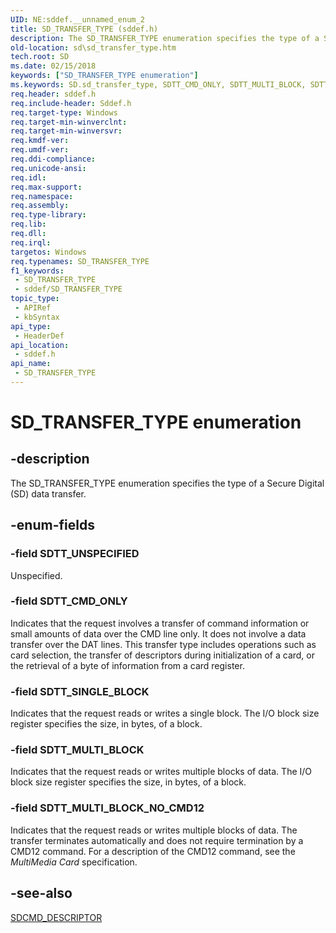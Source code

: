 ```yaml
---
UID: NE:sddef.__unnamed_enum_2
title: SD_TRANSFER_TYPE (sddef.h)
description: The SD_TRANSFER_TYPE enumeration specifies the type of a Secure Digital (SD) data transfer.
old-location: sd\sd_transfer_type.htm
tech.root: SD
ms.date: 02/15/2018
keywords: ["SD_TRANSFER_TYPE enumeration"]
ms.keywords: SD.sd_transfer_type, SDTT_CMD_ONLY, SDTT_MULTI_BLOCK, SDTT_MULTI_BLOCK_NO_CMD12, SDTT_SINGLE_BLOCK, SDTT_UNSPECIFIED, SD_TRANSFER_TYPE, SD_TRANSFER_TYPE enumeration [Buses], sd-structs_5a149cc8-e6ba-4700-ad7c-148429d9731f.xml, sddef/SDTT_CMD_ONLY, sddef/SDTT_MULTI_BLOCK, sddef/SDTT_MULTI_BLOCK_NO_CMD12, sddef/SDTT_SINGLE_BLOCK, sddef/SDTT_UNSPECIFIED, sddef/SD_TRANSFER_TYPE
req.header: sddef.h
req.include-header: Sddef.h
req.target-type: Windows
req.target-min-winverclnt: 
req.target-min-winversvr: 
req.kmdf-ver: 
req.umdf-ver: 
req.ddi-compliance: 
req.unicode-ansi: 
req.idl: 
req.max-support: 
req.namespace: 
req.assembly: 
req.type-library: 
req.lib: 
req.dll: 
req.irql: 
targetos: Windows
req.typenames: SD_TRANSFER_TYPE
f1_keywords:
 - SD_TRANSFER_TYPE
 - sddef/SD_TRANSFER_TYPE
topic_type:
 - APIRef
 - kbSyntax
api_type:
 - HeaderDef
api_location:
 - sddef.h
api_name:
 - SD_TRANSFER_TYPE
---
```


# SD_TRANSFER_TYPE enumeration


## -description

The SD_TRANSFER_TYPE enumeration specifies the type of a Secure Digital (SD) data transfer.

## -enum-fields

### -field SDTT_UNSPECIFIED

Unspecified.

### -field SDTT_CMD_ONLY

Indicates that the request involves a transfer of command information or small amounts of data over the CMD line only. It does not involve a data transfer over the DAT lines. This transfer type includes operations such as card selection, the transfer of descriptors during initialization of a card, or the retrieval of a byte of information from a card register.

### -field SDTT_SINGLE_BLOCK

Indicates that the request reads or writes a single block. The I/O block size register specifies the size, in bytes, of a block.

### -field SDTT_MULTI_BLOCK

Indicates that the request reads or writes multiple blocks of data. The I/O block size register specifies the size, in bytes, of a block.

### -field SDTT_MULTI_BLOCK_NO_CMD12

Indicates that the request reads or writes multiple blocks of data. The transfer terminates automatically and does not require termination by a CMD12 command. For a description of the CMD12 command, see the <i>MultiMedia Card</i> specification.

## -see-also

<a href="/windows-hardware/drivers/ddi/sddef/ns-sddef-_sdcmd_descriptor">SDCMD_DESCRIPTOR</a>
